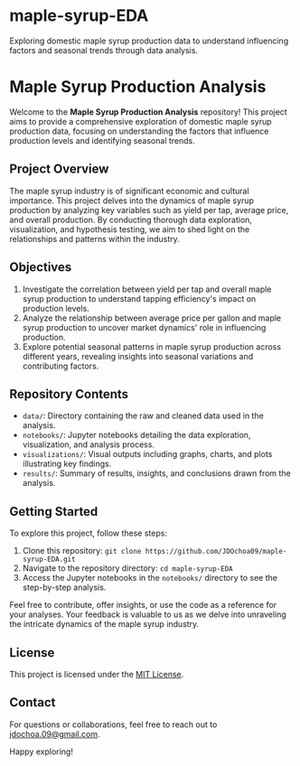 # maple-syrup-EDA
Exploring domestic maple syrup production data to understand influencing factors and seasonal trends through data analysis.

# Maple Syrup Production Analysis

Welcome to the **Maple Syrup Production Analysis** repository! This project aims to provide a comprehensive exploration of domestic maple syrup production data, focusing on understanding the factors that influence production levels and identifying seasonal trends.

## Project Overview

The maple syrup industry is of significant economic and cultural importance. This project delves into the dynamics of maple syrup production by analyzing key variables such as yield per tap, average price, and overall production. By conducting thorough data exploration, visualization, and hypothesis testing, we aim to shed light on the relationships and patterns within the industry.

## Objectives

1. Investigate the correlation between yield per tap and overall maple syrup production to understand tapping efficiency's impact on production levels.
2. Analyze the relationship between average price per gallon and maple syrup production to uncover market dynamics' role in influencing production.
3. Explore potential seasonal patterns in maple syrup production across different years, revealing insights into seasonal variations and contributing factors.

## Repository Contents

- `data/`: Directory containing the raw and cleaned data used in the analysis.
- `notebooks/`: Jupyter notebooks detailing the data exploration, visualization, and analysis process.
- `visualizations/`: Visual outputs including graphs, charts, and plots illustrating key findings.
- `results/`: Summary of results, insights, and conclusions drawn from the analysis.

## Getting Started

To explore this project, follow these steps:

1. Clone this repository: `git clone https://github.com/JDOchoa09/maple-syrup-EDA.git`
2. Navigate to the repository directory: `cd maple-syrup-EDA`
3. Access the Jupyter notebooks in the `notebooks/` directory to see the step-by-step analysis.

Feel free to contribute, offer insights, or use the code as a reference for your analyses. Your feedback is valuable to us as we delve into unraveling the intricate dynamics of the maple syrup industry.

## License

This project is licensed under the [MIT License](LICENSE).

## Contact

For questions or collaborations, feel free to reach out to [jdochoa.09@gmail.com](mailto:jdochoa.09r@gmail.com).

Happy exploring!

